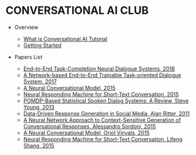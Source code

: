 <!-- docs/_sidebar.md -->

# CONVERSATIONAL AI CLUB

- Overview
  - [What is Conversational AI Tutorial]()
  - [Getting Started]()

- Papers List
  - [End-to-End Task-Completion Neural Dialogue Systems, 2018](papers/end-to-end-task-completion-neural-dialogue-systems-2018.md) 
  - [A Network-based End-to-End Trainable Task-oriented Dialogue System, 2017](papers/a-network-based-end-to-end-trainable-task-oriented-dialogue-system-2017.md)
  - [A Neural Conversational Model, 2015](papers/a-neural-conversational-model-2015.md)
  - [Neural Responding Machine for Short-Text Conversation, 2015](papers/neural-responding-machine-for-short-text-conversation-2015.md)
  - [POMDP-Based Statistical Spoken Dialog Systems: A Review, Steve Young, 2013](papers/pomdp-based-statistical-spoken-dialog-systems-a-review-steve-young-2013.md)
  - [Data-Driven Response Generation in Social Media, Alan Ritter, 2011](data-driven-response-generation-in-social-media-alan-ritter-2011.md)
  - [A Neural Network Approach to Context-Sensitive Generation of Conversational Responses, Alessandro Sordoni, 2015](a-neural-network-approach-to-context-sensitive-generation-of-conversational-responses-alessandro-sordoni-2015.md)
  - [A Neural Conversational Model, Oriol Vinyals, 2015]()
  - [Neural Responding Machine for Short-Text Conversation, Lifeng Shang, 2015]()

